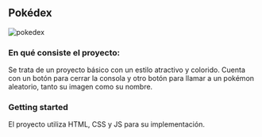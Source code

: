 ## Pokédex

![pokedex](https://github.com/user-attachments/assets/0ea1b143-3fd9-4691-af57-059b7c0663dc)

### En qué consiste el proyecto:

Se trata de un proyecto básico con un estilo atractivo y colorido.
Cuenta con un botón para cerrar la consola y otro botón para llamar a un pokémon aleatorio, tanto su imagen como su nombre.

### Getting started

El proyecto utiliza HTML, CSS y JS para su implementación.
